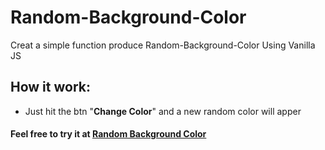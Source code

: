 # Random-Background-Color

Creat a simple function produce Random-Background-Color Using Vanilla JS

## How it work:

- Just hit the btn "**Change Color**" and a new random color will apper

#### Feel free to try it at [Random Background Color](https://shehab267.github.io/Random-Background-Color/)
